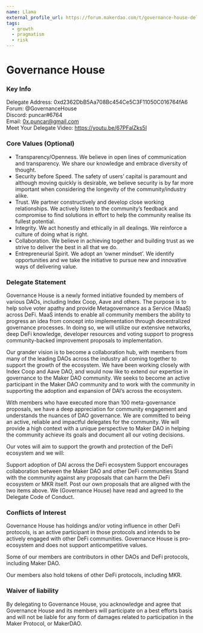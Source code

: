 ```yaml
---
name: Llama
external_profile_url: https://forum.makerdao.com/t/governance-house-delegate-platform/15191
tags:
  - growth
  - pragmatism
  - risk
---
```


# Governance House
### Key Info

Delegate Address: 0xd2362DbB5Aa708Bc454Ce5C3F11050C016764fA6  
Forum: @GovernanceHouse  
Discord: puncar#6764  
Email: 0x.puncar@gmail.com  
Meet Your Delegate Video: https://youtu.be/67PFalZks5I

### Core Values (Optional)

- Transparency/Openness. We believe in open lines of communication and transparency. We share our knowledge and embrace diversity of thought.
- Security before Speed. The safety of users’ capital is paramount and although moving quickly is desirable, we believe security is by far more important when considering the longevity of the community/industry alike.
- Trust. We partner constructively and develop close working relationships. We actively listen to the community’s feedback and compromise to find solutions in effort to help the community realise its fullest potential.
- Integrity. We act honestly and ethically in all dealings. We reinforce a culture of doing what is right.
- Collaboration. We believe in achieving together and building trust as we strive to deliver the best in all that we do.
- Entrepreneurial Spirit. We adopt an ‘owner mindset’. We identify opportunities and we take the initiative to pursue new and innovative ways of delivering value.

### Delegate Statement

Governance House is a newly formed initiative founded by members of various DAOs, including Index Coop, Aave and others. The purpose is to help solve voter apathy and provide Metagovernance as a Service (MaaS) across DeFi. MaaS intends to enable all community members the ability to progress an idea from concept into implementation through decentralized governance processes. In doing so, we will utilize our extensive networks, deep DeFi knowledge, developer resources and voting support to progress community-backed improvement proposals to implementation.

Our grander vision is to become a collaboration hub, with members from many of the leading DAOs across the industry all coming together to support the growth of the ecosystem. We have been working closely with Index Coop and Aave DAO, and would now like to extend our expertise in governance to the Maker DAO community. We seeks to become an active participant in the Maker DAO community and to work with the community in supporting the adoption and expansion of DAI’s across the ecosystem.

With members who have executed more than 100 meta-governance proposals, we have a deep appreciation for community engagement and understands the nuances of DAO governance. We are committed to being an active, reliable and impactful delegates for the community. We will provide a high context with a unique perspective to Maker DAO in helping the community achieve its goals and document all our voting decisions.

Our votes will aim to support the growth and protection of the DeFi ecosystem and we will:

Support adoption of DAI across the DeFi ecosystem
Support encourages collaboration between the Maker DAO and other DeFi communities
Stand with the community against any proposals that can harm the DeFi ecosystem or MKR itself.
Post our own proposals that are aligned with the two items above.
We (Governance House) have read and agreed to the Delegate Code of Conduct.


### Conflicts of Interest

Governance House has holdings and/or voting influence in other DeFi protocols, is an active participant in those protocols and intends to be actively engaged with other DeFi communities. Governance House is pro-ecosystem and does not support anticompetitive values.

Some of our members are contributors in other DAOs and DeFi protocols, including Maker DAO.

Our members also hold tokens of other DeFi protocols, including MKR.

### Waiver of liability
By delegating to Governance House, you acknowledge and agree that Governance House and its members will participate on a best efforts basis and will not be liable for any form of damages related to participation in the Maker Protocol, or MakerDAO.

